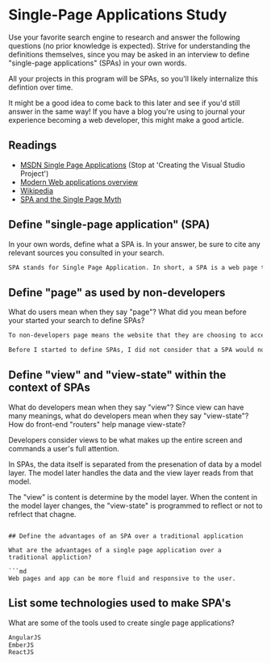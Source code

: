 # Single-Page Applications Study

Use your favorite search engine to research and answer the following questions
(no prior knowledge is expected). Strive for understanding the definitions
themselves, since you may be asked in an interview to define "single-page
applications" (SPAs) in your own words.

All your projects in this program will be SPAs, so you'll likely internalize
this defintion over time.

It might be a good idea to come back to this later and see if you'd still answer
in the same way! If you have a blog you're using to journal your experience
becoming a web developer, this might make a good article.

## Readings

-   [MSDN Single Page Applications](https://msdn.microsoft.com/en-us/magazine/dn463786.aspx) (Stop at 'Creating the Visual Studio Project')
-   [Modern Web applications overview](http://singlepageappbook.com/goal.html)
-   [Wikipedia](https://en.wikipedia.org/wiki/Single-page_application)
-   [SPA and the Single Page Myth](https://johnpapa.net/pageinspa/)

## Define "single-page application" (SPA)

In your own words, define what a SPA is. In your answer, be sure to cite any
relevant sources you consulted in your search.

```md
SPA stands for Single Page Application. In short, a SPA is a web page that is updated based on user interaction without the user refreshing the page to see the updates that correspond to their actions. The first page/"load" will be rendered from the server then the client takes over to do the rest,
```

## Define "page" as used by non-developers

What do users mean when they say "page"? What did you mean before your started
your search to define SPAs?

```md
To non-developers page means the website that they are choosing to access and interact with. A non dev would consider different areas of the website separate pages- account history page, messages page, etc.

Before I started to define SPAs, I did not consider that a SPA would not requiring refreshing to reflect changes that I, as a user, had made on the page itself.
```

## Define "view" and "view-state" within the context of SPAs

What do developers mean when they say "view"? Since view can have many meanings,
what do developers mean when they say "view-state"? How do front-end "routers"
help manage view-state?

Developers consider views to be what makes up the entire screen and commands a user's full attention.

In SPAs, the data itself is separated from the presenation of data by a model layer. The model later handles the data and the view layer reads from that model.

The "view" is content is determine by the model layer. When the content in the model layer changes, the "view-state" is programmed to reflect or not to refrlect that chagne.
```

## Define the advantages of an SPA over a traditional application

What are the advantages of a single page application over a traditional appliction?

```md
Web pages and app can be more fluid and responsive to the user.
```

## List some technologies used to make SPA's

What are some of the tools used to create single page applications?

```md
AngularJS
EmberJS
ReactJS
```
